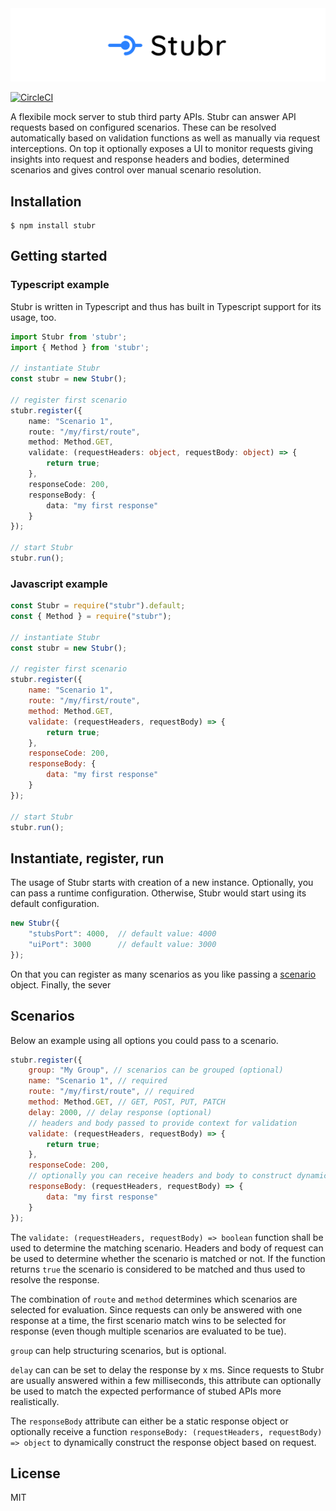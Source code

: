 <img src="./docs/logo-large.png"/>

[![CircleCI](https://circleci.com/gh/stubrjs/stubr/tree/master.svg?style=svg)](https://circleci.com/gh/stubrjs/stubr/tree/master)

A flexibile mock server to stub third party APIs. Stubr can answer API requests based on configured scenarios. These can be resolved automatically based on validation functions as well as manually via request interceptions. On top it optionally exposes a UI to monitor requests giving insights into request and response headers and bodies, determined scenarios and gives control over manual scenario resolution.

## Installation
```
$ npm install stubr
```

## Getting started

### Typescript example
Stubr is written in Typescript and thus has built in Typescript support for its usage, too.

```ts
import Stubr from 'stubr';
import { Method } from 'stubr';

// instantiate Stubr
const stubr = new Stubr();

// register first scenario
stubr.register({
	name: "Scenario 1",
	route: "/my/first/route",
	method: Method.GET,
	validate: (requestHeaders: object, requestBody: object) => {
		return true;
	},
	responseCode: 200,
	responseBody: {
		data: "my first response"
	}
});

// start Stubr
stubr.run();
```

### Javascript example
```js
const Stubr = require("stubr").default;
const { Method } = require("stubr");

// instantiate Stubr
const stubr = new Stubr();

// register first scenario
stubr.register({
	name: "Scenario 1",
	route: "/my/first/route",
	method: Method.GET,
	validate: (requestHeaders, requestBody) => {
		return true;
	},
	responseCode: 200,
	responseBody: {
		data: "my first response"
	}
});

// start Stubr
stubr.run();
```

## Instantiate, register, run
The usage of Stubr starts with creation of a new instance. Optionally, you can pass a runtime configuration. Otherwise, Stubr would start using its default configuration.

```js
new Stubr({
    "stubsPort": 4000,  // default value: 4000
    "uiPort": 3000      // default value: 3000
});
```

On that you can register as many scenarios as you like passing a [scenario](#Scenario) object. Finally, the sever

## Scenarios
Below an example using all options you could pass to a scenario.
```js
stubr.register({
    group: "My Group", // scenarios can be grouped (optional)
	name: "Scenario 1", // required
	route: "/my/first/route", // required
    method: Method.GET, // GET, POST, PUT, PATCH
    delay: 2000, // delay response (optional)
    // headers and body passed to provide context for validation
	validate: (requestHeaders, requestBody) => {
		return true;
	},
    responseCode: 200,
    // optionally you can receive headers and body to construct dynamic response based on request
	responseBody: (requestHeaders, requestBody) => {
		data: "my first response"
	}
});
```
The `validate: (requestHeaders, requestBody) => boolean` function shall be used to determine the matching scenario. Headers and body of request can be used to determine whether the scenario is matched or not. If the function returns `true` the scenario is considered to be matched and thus used to resolve the response. 

The combination of `route` and `method` determines which scenarios are selected for evaluation. Since requests can only be answered with one response at a time, the first scenario match wins to be selected for response (even though multiple scenarios are evaluated to be tue).

`group` can help structuring scenarios, but is optional.

`delay` can can be set to delay the response by x ms. Since requests to Stubr are usually answered within a few milliseconds, this attribute can optionally be used to match the expected performance of stubed APIs more realistically.

The `responseBody` attribute can either be a static response object or optionally receive a function `responseBody: (requestHeaders, requestBody) => object` to dynamically construct the response object based on request.

## License
MIT